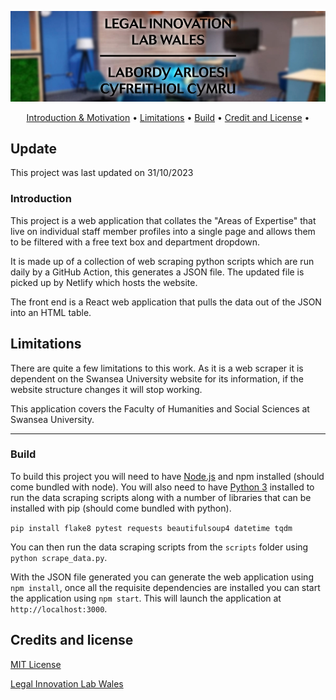 <p align="center">
  <img src="logo-header-svg.jpg">
</p>

<p align="center">
  <a href="#introduction">Introduction & Motivation</a> •
  <a href="#limitations">Limitations</a> •
  <a href="#build">Build</a> •
    <a href="#credit-and-license">Credit and License</a> •
  <br>
</p>

## Update

This project was last updated on 31/10/2023

### Introduction

This project is a web application that collates the "Areas of Expertise" that live on individual staff member profiles 
into a single page and allows them to be filtered with a free text box and department dropdown.

It is made up of a collection of web scraping python scripts which are run daily by a GitHub Action, this generates a 
JSON file. The updated file is picked up by Netlify which hosts the website.

The front end is a React web application that pulls the data out of the JSON into an HTML table.

## Limitations 

There are quite a few limitations to this work. As it is a web scraper it is dependent on the Swansea University 
website for its information, if the website structure changes it will stop working.  

This application covers the Faculty of Humanities and Social Sciences at Swansea University.

---
### Build

To build this project you will need to have [Node.js](https://nodejs.org/en/) and npm installed (should come bundled 
with node). You will also  need to have [Python 3](https://www.python.org/download/releases/3.0/) installed to run 
the data scraping scripts along with a number of libraries that can be installed with pip (should come bundled with 
python).

```pip install flake8 pytest requests beautifulsoup4 datetime tqdm```

You can then run the data scraping scripts from the ```scripts``` folder using ```python scrape_data.py```.

With the JSON file generated you can generate the web application using ```npm install```, once all the requisite
dependencies are installed you can start the application using ```npm start```. This will launch the application at
```http://localhost:3000```.

## Credits and license
[MIT License](https://github.com/Legal-Innovation-Lab-Wales/expertise-directory/blob/add-license-1/LICENSE)

[Legal Innovation Lab Wales](https://legaltech.wales/) 
